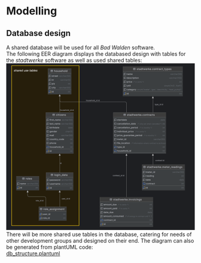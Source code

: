 # Modelling

## Database design
A shared database will be used for all *Bad Walden* software.  
The following EER diagram displays the databased design with tables for the *stadtwerke* software as well as used shared tables:
![db_EER_markup.png](db_EER_markup.png)
There will be more shared use tables in the database, catering for needs of other development groups and designed on their end.
The diagram can also be generated from plantUML code:    
[db_structure.plantuml](db_structure.plantuml)